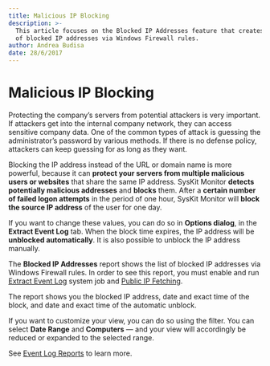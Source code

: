 ```yaml
---
title: Malicious IP Blocking
description: >-
  This article focuses on the Blocked IP Addresses feature that creates a list
  of blocked IP addresses via Windows Firewall rules.
author: Andrea Budisa
date: 28/6/2017
---
```


# Malicious IP Blocking

Protecting the company’s servers from potential attackers is very important. If attackers get into the internal company network, they can access sensitive company data. One of the common types of attack is guessing the administrator’s password by various methods. If there is no defense policy, attackers can keep guessing for as long as they want.

Blocking the IP address instead of the URL or domain name is more powerful, because it can **protect your servers from multiple malicious users or websites** that share the same IP address. SysKit Monitor **detects potentially malicious addresses** and **blocks** them. After a **certain number of failed logon attempts** in the period of one hour, SysKit Monitor will **block the source IP address** of the user for one day.

If you want to change these values, you can do so in **Options dialog**, in the **Extract Event Log** tab. When the block time expires, the IP address will be **unblocked automatically**. It is also possible to unblock the IP address manually.

The **Blocked IP Addresses** report shows the list of blocked IP addresses via Windows Firewall rules. In order to see this report, you must enable and run [Extract Event Log](https://github.com/SysKitTeam/docs-monitor/tree/955f0161938e8d56b74b18e9077bfe5dcc62bf63/get-to-know-syskit-monitor/backstage-screen/configuration/options/README.md#extract-event-log.md) system job and [Public IP Fetching](https://github.com/SysKitTeam/docs-monitor/tree/955f0161938e8d56b74b18e9077bfe5dcc62bf63/get-to-know-syskit-monitor/backstage-screen/configuration/options/README.md#general.md).

The report shows you the blocked IP address, date and exact time of the block, and date and exact time of the automatic unblock.

If you want to customize your view, you can do so using the filter. You can select **Date Range** and **Computers** — and your view will accordingly be reduced or expanded to the selected range.

See [Event Log Reports](../get-to-know-syskit-monitor/reports/event-log-reports.md) to learn more.

